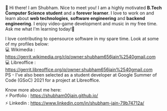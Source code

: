 👋 Hi there! I am Shubham. Nice to meet you! I am a highly motivated **B.Tech Computer Science student** and a **forever learner**. I love to work on and learn
about **web technologies**, **software engineering** and **backend engineering**. I enjoy video-game development and music in my free time. Ask me what
I'm learning today!💬

I love contributing to opensource software in my spare time. Look at some of my profiles below: <br />
:computer: Wikimedia : https://gerrit.wikimedia.org/r/q/owner:shubham656jain%2540gmail.com <br />
:computer: Libreoffice : https://gerrit.libreoffice.org/q/owner:shubham656jain%2540gmail.com <br />
PS - I've also been selected as a student developer at Google Summer of Code (GSoC) 2021 for a project at Libreoffice. <br />

Know more about me here: <br />
⚡ Portfolio : https://shubham00jain.github.io/ <br />
⚡ Linkedin : https://www.linkedin.com/in/shubham-jain-79b74712a/

<!--
**shubham00jain/shubham00jain** is a ✨ _special_ ✨ repository because its `README.md` (this file) appears on your GitHub profile.

Here are some ideas to get you started:

- 🔭 I’m currently working on ...
- 🌱 I’m currently learning ...
- 👯 I’m looking to collaborate on ...
- 🤔 I’m looking for help with ...
- 💬 Ask me about ...
- 📫 How to reach me: ...
- 😄 Pronouns: ...
- ⚡ Fun fact: ...
-->
